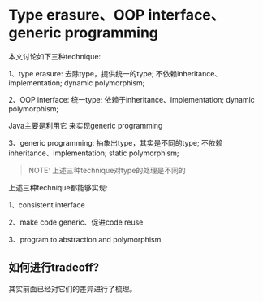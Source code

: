 # Type erasure、OOP interface、generic programming

本文讨论如下三种technique:

1、type erasure: 去除type，提供统一的type; 不依赖inheritance、implementation; dynamic polymorphism;

2、OOP interface: 统一type; 依赖于inheritance、implementation; dynamic  polymorphism;

Java主要是利用它 来实现generic  programming

3、generic programming: 抽象出type，其实是不同的type; 不依赖inheritance、implementation; static polymorphism;

> NOTE: 上述三种technique对type的处理是不同的

上述三种technique都能够实现:

1、consistent interface

2、make code generic、促进code reuse

3、program to abstraction and polymorphism



## 如何进行tradeoff?

其实前面已经对它们的差异进行了梳理。